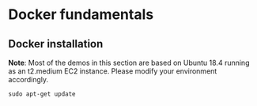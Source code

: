 # Docker fundamentals

## Docker installation

**Note**: Most of the demos in this section are based on Ubuntu 18.4 running as an t2.medium EC2 instance. Please modify your environment accordingly.

`sudo apt-get update`


<!--stackedit_data:
eyJoaXN0b3J5IjpbLTEwMDE1Mzg5MzksLTE4Mjk2NjI0NTddfQ
==
-->